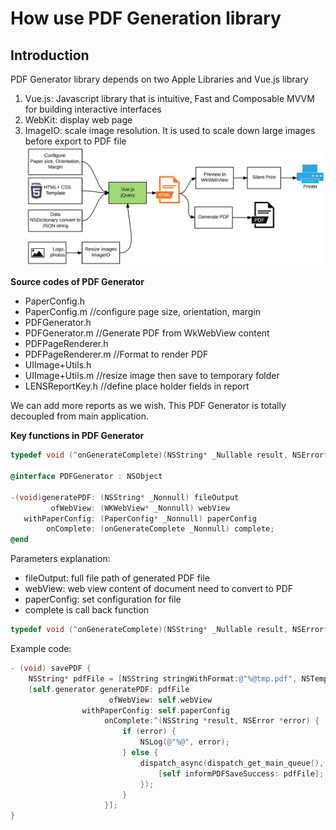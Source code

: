 # How use PDF Generation library

## Introduction
PDF Generator library depends on two Apple Libraries and Vue.js library
1. Vue.js: Javascript library that is intuitive, Fast and Composable MVVM for building interactive interfaces
2. WebKit: display web page
3. ImageIO: scale image resolution. It is used to scale down large images before export to PDF file
![Workflow](PDFGenerator.jpg)


**Source codes of PDF Generator**
- PaperConfig.h 
- PaperConfig.m     //configure page size, orientation, margin
- PDFGenerator.h
- PDFGenerator.m    //Generate PDF from WkWebView content
- PDFPageRenderer.h
- PDFPageRenderer.m //Format to render PDF
- UIImage+Utils.h
- UIImage+Utils.m   //resize image then save to temporary folder
- LENSReportKey.h   //define place holder fields in report

We can add more reports as we wish. This PDF Generator is totally decoupled from main application.

**Key functions in PDF Generator**
```objective-c
typedef void (^onGenerateComplete)(NSString* _Nullable result, NSError*  _Nullable error);

@interface PDFGenerator : NSObject

-(void)generatePDF: (NSString* _Nonnull) fileOutput
         ofWebView: (WKWebView* _Nonnull) webView
   withPaperConfig: (PaperConfig* _Nonnull) paperConfig
        onComplete: (onGenerateComplete _Nonnull) complete;
@end
```

Parameters explanation:
- fileOutput: full file path of generated PDF file
- webView: web view content of document need to convert to PDF
- paperConfig: set configuration for file
- complete is call back function 
```objective-c
typedef void (^onGenerateComplete)(NSString* _Nullable result, NSError*  _Nullable error);
```

Example code:
```objective-c
- (void) savePDF {
    NSString* pdfFile = [NSString stringWithFormat:@"%@tmp.pdf", NSTemporaryDirectory()];
    [self.generator generatePDF: pdfFile
                      ofWebView: self.webView
                withPaperConfig: self.paperConfig
                     onComplete:^(NSString *result, NSError *error) {
                         if (error) {
                             NSLog(@"%@", error);
                         } else {
                             dispatch_async(dispatch_get_main_queue(), ^{
                                 [self informPDFSaveSuccess: pdfFile];
                             });
                         }
                     }];
}
```
